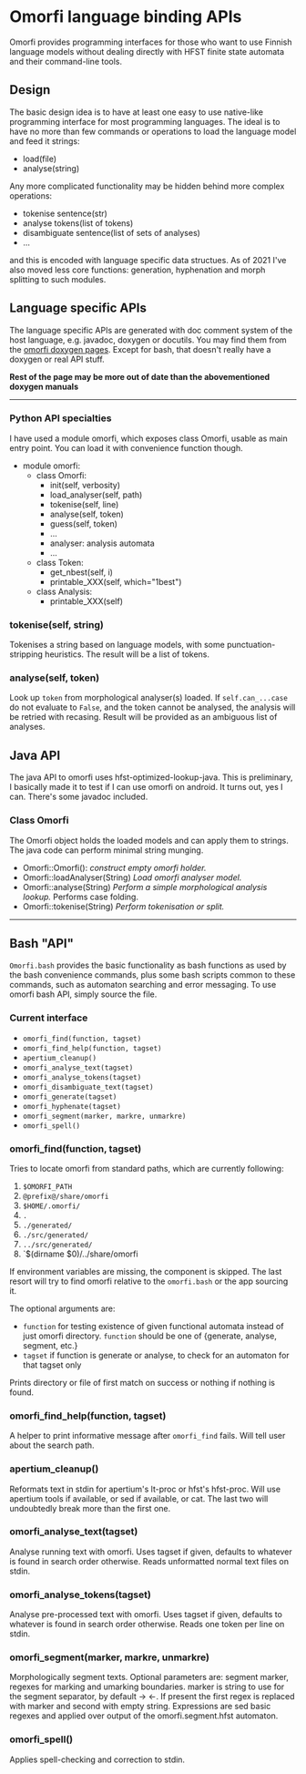 # Omorfi language binding APIs

Omorfi provides programming interfaces for those who want to use Finnish
language models without dealing directly with HFST finite state automata and
their command-line tools.

## Design

The basic design idea is to have at least one easy to use native-like
programming interface for most programming languages. The ideal is to have no
more than few commands or operations to load the language model and feed it
strings:

* load(file)
* analyse(string)

Any more complicated functionality may be hidden behind more complex operations:

* tokenise sentence(str)
* analyse tokens(list of tokens)
* disambiguate sentence(list of sets of analyses)
* ...

and this is encoded with language specific data structues. As of 2021 I've also
moved less core functions: generation, hyphenation and morph splitting to such
modules.

## Language specific APIs

The language specific APIs are generated with doc comment system of the host
language, e.g. javadoc, doxygen or docutils. You may find them from the [omorfi
doxygen pages](apis/html/). Except for bash, that doesn't
really have a doxygen or real API stuff.

**Rest of the page may be more out of date than the abovementioned
doxygen manuals**

- - -

### Python API specialties

I have used a module omorfi, which exposes class Omorfi, usable as main entry
point. You can load it with convenience function though.

  * module omorfi:
    * class Omorfi:
      * init(self, verbosity)
      * load\_analyser(self, path)
      * tokenise(self, line)
      * analyse(self, token)
      * guess(self, token)
      * ...
      * analyser: analysis automata
      * ...
    * class Token:
      * get_nbest(self, i)
      * printable_XXX(self, which="1best")
    * class Analysis:
      * printable_XXX(self)

### tokenise(self, string)

Tokenises a string based on language models, with some punctuation-stripping
heuristics. The result will be a list of tokens.

### analyse(self, token)

Look up `token` from morphological analyser(s) loaded. If `self.can_...case`
do not evaluate to `False`, and the token cannot be analysed, the analysis
will be retried with recasing. Result will be provided as an ambiguous list of
analyses.

## Java API

The java API to omorfi uses hfst-optimized-lookup-java. This is preliminary, I
basically made it to test if I can use omorfi on android. It turns out, yes I
can. There's some javadoc included.

### Class Omorfi

The Omorfi object holds the loaded models and can apply them to strings.
The java code can perform minimal string munging.

* Omorfi::Omorfi(): *construct empty omorfi holder.*
* Omorfi::loadAnalyser(String) *Load omorfi analyser model.*
* Omorfi::analyse(String) *Perform a simple morphological analysis
  lookup.* Performs case folding.
* Omorfi::tokenise(String) *Perform tokenisation or split.*

* * *

## Bash "API"

`Omorfi.bash` provides the basic functionality as bash functions as used by
the bash convenience commands, plus some bash scripts common to these
commands, such as automaton searching and error messaging. To use omorfi
bash API, simply source the file.


### Current interface

* `omorfi_find(function, tagset)`
* `omorfi_find_help(function, tagset)`
* `apertium_cleanup()`
* `omorfi_analyse_text(tagset)`
* `omorfi_analyse_tokens(tagset)`
* `omorfi_disambiguate_text(tagset)`
* `omorfi_generate(tagset)`
* `omorfi_hyphenate(tagset)`
* `omorfi_segment(marker, markre, unmarkre)`
* `omorfi_spell()`

### omorfi\_find(function, tagset) ##

Tries to locate omorfi from standard paths, which are currently following:

  1. `$OMORFI_PATH`
  1. `@prefix@/share/omorfi`
  1. `$HOME/.omorfi/`
  1. `.`
  1. `./generated/`
  1. `./src/generated/`
  1. `../src/generated/`
  1. `$(dirname $0)/../share/omorfi

If environment variables are missing, the component is skipped. The last resort
will try to find omorfi relative to the `omorfi.bash` or the app sourcing it.

The optional arguments are:

* `function` for testing existence of given functional automata instead of just
  omorfi directory. `function` should be one of {generate, analyse, segment,
  etc.}
* `tagset` if function is generate or analyse, to check for an automaton for
  that tagset only

Prints directory or file of first match on success or nothing if nothing is
found.

### omorfi\_find\_help(function, tagset)

A helper to print informative message after `omorfi_find` fails. Will tell
user about the search path.

### apertium\_cleanup()

Reformats text in stdin for apertium's lt-proc or hfst's hfst-proc. Will use
apertium tools if available, or sed if available, or cat. The last two will
undoubtedly break more than the first one.

### omorfi\_analyse\_text(tagset)

Analyse running text with omorfi. Uses tagset if given, defaults to whatever
is found in search order otherwise. Reads unformatted normal text files on
stdin.

### omorfi\_analyse\_tokens(tagset)

Analyse pre-processed text with omorfi. Uses tagset if given, defaults to
whatever is found in search order otherwise. Reads one token per line on
stdin.

### omorfi\_segment(marker, markre, unmarkre)

Morphologically segment texts. Optional parameters are: segment marker,
regexes for marking and umarking boundaries. marker is string to use for the
segment separator, by default → ←. If present the first regex is replaced
with marker and second with empty string. Expressions are sed basic regexes
and applied over output of the omorfi.segment.hfst automaton.

### omorfi\_spell()

Applies spell-checking and correction to stdin.

